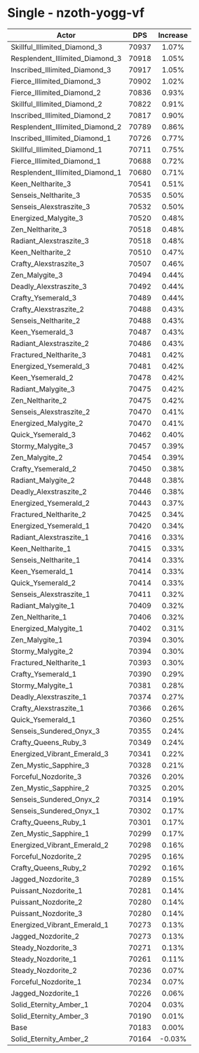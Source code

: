 # Single - nzoth-yogg-vf
| Actor | DPS | Increase |
|---|:---:|:---:|
|Skillful_Illimited_Diamond_3|70937|1.07%|
|Resplendent_Illimited_Diamond_3|70918|1.05%|
|Inscribed_Illimited_Diamond_3|70917|1.05%|
|Fierce_Illimited_Diamond_3|70902|1.02%|
|Fierce_Illimited_Diamond_2|70836|0.93%|
|Skillful_Illimited_Diamond_2|70822|0.91%|
|Inscribed_Illimited_Diamond_2|70817|0.90%|
|Resplendent_Illimited_Diamond_2|70789|0.86%|
|Inscribed_Illimited_Diamond_1|70726|0.77%|
|Skillful_Illimited_Diamond_1|70711|0.75%|
|Fierce_Illimited_Diamond_1|70688|0.72%|
|Resplendent_Illimited_Diamond_1|70680|0.71%|
|Keen_Neltharite_3|70541|0.51%|
|Senseis_Neltharite_3|70535|0.50%|
|Senseis_Alexstraszite_3|70532|0.50%|
|Energized_Malygite_3|70520|0.48%|
|Zen_Neltharite_3|70518|0.48%|
|Radiant_Alexstraszite_3|70518|0.48%|
|Keen_Neltharite_2|70510|0.47%|
|Crafty_Alexstraszite_3|70507|0.46%|
|Zen_Malygite_3|70494|0.44%|
|Deadly_Alexstraszite_3|70492|0.44%|
|Crafty_Ysemerald_3|70489|0.44%|
|Crafty_Alexstraszite_2|70488|0.43%|
|Senseis_Neltharite_2|70488|0.43%|
|Keen_Ysemerald_3|70487|0.43%|
|Radiant_Alexstraszite_2|70486|0.43%|
|Fractured_Neltharite_3|70481|0.42%|
|Energized_Ysemerald_3|70481|0.42%|
|Keen_Ysemerald_2|70478|0.42%|
|Radiant_Malygite_3|70475|0.42%|
|Zen_Neltharite_2|70475|0.42%|
|Senseis_Alexstraszite_2|70470|0.41%|
|Energized_Malygite_2|70470|0.41%|
|Quick_Ysemerald_3|70462|0.40%|
|Stormy_Malygite_3|70457|0.39%|
|Zen_Malygite_2|70454|0.39%|
|Crafty_Ysemerald_2|70450|0.38%|
|Radiant_Malygite_2|70448|0.38%|
|Deadly_Alexstraszite_2|70446|0.38%|
|Energized_Ysemerald_2|70443|0.37%|
|Fractured_Neltharite_2|70425|0.34%|
|Energized_Ysemerald_1|70420|0.34%|
|Radiant_Alexstraszite_1|70416|0.33%|
|Keen_Neltharite_1|70415|0.33%|
|Senseis_Neltharite_1|70414|0.33%|
|Keen_Ysemerald_1|70414|0.33%|
|Quick_Ysemerald_2|70414|0.33%|
|Senseis_Alexstraszite_1|70411|0.32%|
|Radiant_Malygite_1|70409|0.32%|
|Zen_Neltharite_1|70406|0.32%|
|Energized_Malygite_1|70402|0.31%|
|Zen_Malygite_1|70394|0.30%|
|Stormy_Malygite_2|70394|0.30%|
|Fractured_Neltharite_1|70393|0.30%|
|Crafty_Ysemerald_1|70390|0.29%|
|Stormy_Malygite_1|70381|0.28%|
|Deadly_Alexstraszite_1|70374|0.27%|
|Crafty_Alexstraszite_1|70366|0.26%|
|Quick_Ysemerald_1|70360|0.25%|
|Senseis_Sundered_Onyx_3|70355|0.24%|
|Crafty_Queens_Ruby_3|70349|0.24%|
|Energized_Vibrant_Emerald_3|70341|0.22%|
|Zen_Mystic_Sapphire_3|70328|0.21%|
|Forceful_Nozdorite_3|70326|0.20%|
|Zen_Mystic_Sapphire_2|70325|0.20%|
|Senseis_Sundered_Onyx_2|70314|0.19%|
|Senseis_Sundered_Onyx_1|70302|0.17%|
|Crafty_Queens_Ruby_1|70301|0.17%|
|Zen_Mystic_Sapphire_1|70299|0.17%|
|Energized_Vibrant_Emerald_2|70298|0.16%|
|Forceful_Nozdorite_2|70295|0.16%|
|Crafty_Queens_Ruby_2|70292|0.16%|
|Jagged_Nozdorite_3|70289|0.15%|
|Puissant_Nozdorite_1|70281|0.14%|
|Puissant_Nozdorite_2|70280|0.14%|
|Puissant_Nozdorite_3|70280|0.14%|
|Energized_Vibrant_Emerald_1|70273|0.13%|
|Jagged_Nozdorite_2|70273|0.13%|
|Steady_Nozdorite_3|70271|0.13%|
|Steady_Nozdorite_1|70261|0.11%|
|Steady_Nozdorite_2|70236|0.07%|
|Forceful_Nozdorite_1|70234|0.07%|
|Jagged_Nozdorite_1|70226|0.06%|
|Solid_Eternity_Amber_1|70204|0.03%|
|Solid_Eternity_Amber_3|70190|0.01%|
|Base|70183|0.00%|
|Solid_Eternity_Amber_2|70164|-0.03%|
